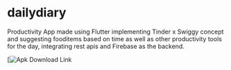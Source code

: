# dailydiary

Productivity App made using Flutter implementing Tinder x Swiggy concept and suggesting fooditems based on time as well as other productivity tools for the day, integrating rest apis and Firebase as the backend.

[![Apk Download Link](https://drive.google.com/file/d/1kqKEJBm1Ds2TuWs3bqfeTAsxk-0WsOBw/view?usp=sharing)
